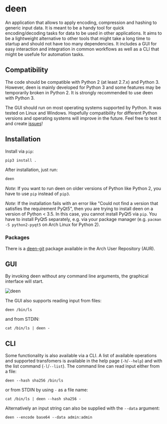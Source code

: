 # deen

An application that allows to apply encoding, compression and hashing to generic input data. It is meant to be a handy tool for quick encoding/decoding tasks for data to be used in other applications. It aims to be a lightweight alternative to other tools that might take a long time to startup and should not have too many dependencies. It includes a GUI for easy interaction and integration in common workflows as well as a CLI that might be usefule for automation tasks.

## Compatibility

The code should be compatible with Python 2 (at least 2.7.x) and Python 3. However, deen is mainly developed for Python 3 and some features may be temporarily broken in Python 2. It is strongly recommended to use deen with Python 3.

The GUI should run on most operating systems supported by Python. It was tested on Linux and Windows. Hopefully compatibility for different Python versions and operating systems will improve in the future. Feel free to test it and create [issues](https://github.com/takeshixx/deen/issues)!

## Installation

Install via `pip`:

```bash
pip3 install .
```

After installation, just run:
    
```bash
deen
```

*Note*: If you want to run deen on older versions of Python like Python 2, you have to use `pip` instead of `pip3`.

*Note*: If the installation fails with an error like "Could not find a version that satisfies the requirement PyQt5", then you are trying to install deen on a version of Python < 3.5. In this case, you cannot install PyQt5 via `pip`. You have to install PyQt5 separately, e.g. via your package manager (e.g. `pacman -S python2-pyqt5` on Arch Linux for Python 2).

### Packages

There is a [deen-git](https://aur.archlinux.org/packages/deen-git) package available in the Arch User Repository (AUR).

## GUI

By invoking deen without any command line arguments, the graphical interface will start.

![deen](https://i.imgur.com/cLT5wgE.png)

The GUI also supports reading input from files:

```
deen /bin/ls
```

and from STDIN:

```
cat /bin/ls | deen -
```

## CLI

Some functionality is also available via a CLI. A list of available operations and supported transfomers is available in the help page (`-h`/`--help`) and with the list command (`-l`/`--list`). The command line can read input either from a file:

```
deen --hash sha256 /bin/ls
```

or from STDIN by using `-` as a file name:

```
cat /bin/ls | deen --hash sha256 -
```

Alternatively an input string can also be supplied with the `--data` argument:

```
deen --encode base64 --data admin:admin
```
